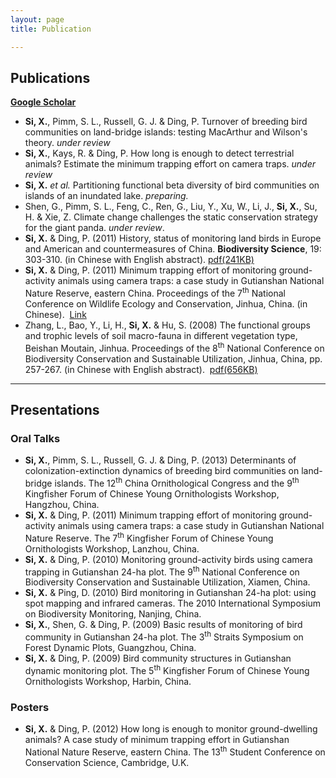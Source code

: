 ```yaml
---
layout: page
title: Publication

---
```



## Publications  
[**Google Scholar**](http://scholar.google.com/citations?user=wI1qfPsAAAAJ&hl=en) 


-   **Si, X.**, Pimm, S. L., Russell, G. J. & Ding, P. Turnover of
    breeding bird communities on land-bridge islands: testing MacArthur
    and Wilson's theory. *under review*
-   **Si, X.**, Kays, R. & Ding, P. How long is enough to detect
    terrestrial animals? Estimate the minimum trapping effort on camera
    traps. *under review*
-   **Si, X.** *et al.* Partitioning functional beta diversity of bird
    communities on islands of an inundated lake. *preparing.*
-   Shen, G., Pimm, S. L., Feng, C., Ren, G., Liu, Y., Xu, W., Li,
    J., **Si, X.**, Su, H. & Xie, Z. Climate change challenges the
    static conservation strategy for the giant panda. *under review*.
-   **Si, X.** & Ding, P. (2011) History, status of monitoring land
    birds in Europe and American and countermeasures of
    China. **Biodiversity Science**, 19: 303-310. (in Chinese with
    English abstract).    [pdf(241KB)](http://sixf.org/files/articles/Si-Ding-2011.pdf)
-   **Si, X.** & Ding, P. (2011) Minimum trapping effort of monitoring
    ground-activity animals using camera traps: a case study in
    Gutianshan National Nature Reserve, eastern China. Proceedings of
    the 7<sup>th</sup> National Conference on Wildlife Ecology and Conservation,
    Jinhua, China. (in Chinese).
     [Link](http://cpfd.cnki.com.cn/Article/CPFDTOTAL-ZWRQ201110002152.htm)
-   Zhang, L., Bao, Y., Li, H., **Si, X.** & Hu, S. (2008) The
    functional groups and trophic levels of soil macro-fauna in
    different vegetation type, Beishan Moutain, Jinhua. Proceedings of
    the 8<sup>th</sup> National Conference on Biodiversity Conservation and
    Sustainable Utilization, Jinhua, China, pp. 257-267. (in Chinese
    with English
    abstract).  [pdf(656KB)](http://sixf.org/files/articles/Zhang-etal-2008.pdf)


---

## Presentations

### Oral Talks

-   **Si, X.**, Pimm, S. L., Russell, G. J. & Ding, P. (2013)
    Determinants of colonization-extinction dynamics of breeding bird
    communities on land-bridge islands. The 12<sup>th</sup> China Ornithological
    Congress and the 9<sup>th</sup> Kingfisher Forum of Chinese Young
    Ornithologists Workshop, Hangzhou, China.
-   **Si, X.** & Ding, P. (2011) Minimum trapping effort of monitoring
    ground-activity animals using camera traps: a case study in
    Gutianshan National Nature Reserve. The 7<sup>th</sup> Kingfisher Forum of
    Chinese Young Ornithologists Workshop, Lanzhou, China.
-   **Si, X.** & Ding, P. (2010) Monitoring ground-activity birds using
    camera trapping in Gutianshan 24-ha plot. The 9<sup>th</sup> National
    Conference on Biodiversity Conservation and Sustainable Utilization,
    Xiamen, China.
-   **Si, X.** & Ping, D. (2010) Bird monitoring in Gutianshan 24-ha
    plot: using spot mapping and infrared cameras. The 2010
    International Symposium on Biodiversity Monitoring, Nanjing, China.
-   **Si, X.**, Shen, G. & Ding, P. (2009) Basic results of monitoring
    of bird community in Gutianshan 24-ha plot. The 3<sup>th</sup> Straits
    Symposium on Forest Dynamic Plots, Guangzhou, China.
-   **Si, X.** & Ding, P. (2009) Bird community structures in Gutianshan
    dynamic monitoring plot. The 5<sup>th</sup> Kingfisher Forum of Chinese Young
    Ornithologists Workshop, Harbin, China.

### Posters

-   **Si, X.** & Ding, P. (2012) How long is enough to monitor
    ground-dwelling animals? A case study of minimum trapping effort in
    Gutianshan National Nature Reserve, eastern China. The 13<sup>th</sup>
    Student Conference on Conservation Science, Cambridge, U.K.